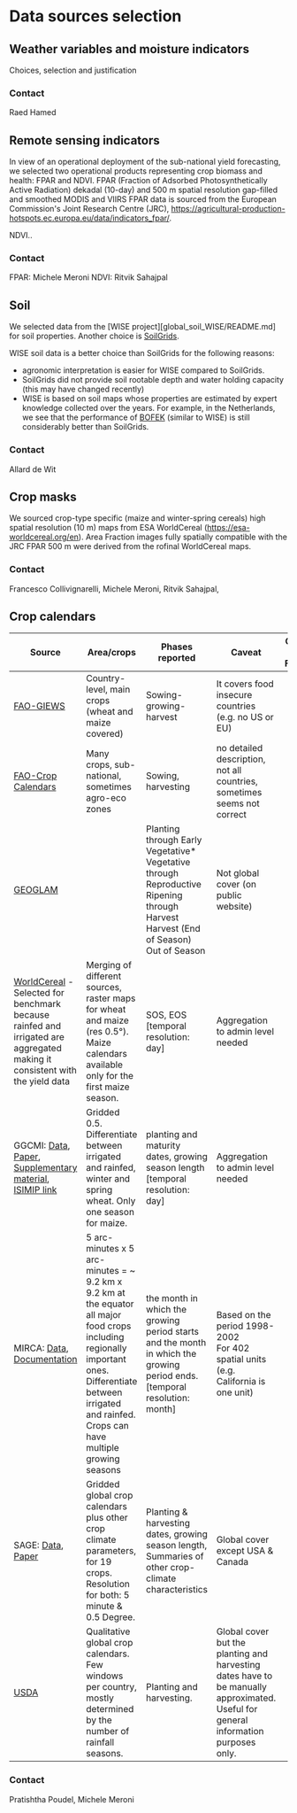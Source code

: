 # Data sources selection

## Weather variables and moisture indicators
Choices, selection and justification

### Contact
Raed Hamed

## Remote sensing indicators
In view of an operational deployment of the sub-national yield forecasting, we selected two operational products representing crop biomass and health: FPAR and NDVI.
FPAR (Fraction of Adsorbed Photosynthetically Active Radiation) dekadal (10-day) and 500 m spatial resolution gap-filled and smoothed MODIS and VIIRS FPAR data is sourced from the European Commission's Joint Research Centre (JRC), https://agricultural-production-hotspots.ec.europa.eu/data/indicators_fpar/. 

NDVI..


### Contact
FPAR: Michele Meroni
NDVI: Ritvik Sahajpal


## Soil
We selected data from the [WISE project][global_soil_WISE/README.md] for soil properties. Another choice is [SoilGrids](https://www.isric.org/explore/soilgrids).

WISE soil data is a better choice than SoilGrids for the following reasons:
* agronomic interpretation is easier for WISE compared to SoilGrids.
* SoilGrids did not provide soil rootable depth and water holding capacity (this may have changed recently)
* WISE is based on soil maps whose properties are estimated by expert knowledge collected over the years. For example, in the Netherlands, we see that the performance of [BOFEK](https://doi.org/10.1016/j.geoderma.2022.116123) (similar to WISE) is still considerably better than SoilGrids.

### Contact
Allard de Wit

## Crop masks
We sourced crop-type specific (maize and winter-spring cereals) high spatial resolution (10 m) maps from ESA WorldCereal (https://esa-worldcereal.org/en). Area Fraction images fully spatially compatible with the JRC FPAR 500 m were derived from the rofinal WorldCereal maps.

### Contact
Francesco Collivignarelli, Michele Meroni, Ritvik Sahajpal,

## Crop calendars

| Source | Area/crops | Phases reported | Caveat | Open and Free? |
|------|------|------|------|:---:|
| [FAO-GIEWS](https://www.fao.org/giews/countrybrief/country.jsp?lang=en&code=DZA) | Country-level, main crops (wheat and maize covered) | Sowing-growing-harvest | It covers food insecure countries (e.g. no US or EU) | Y |
| [FAO-Crop Calendars](https://cropcalendar.apps.fao.org/#/home) | Many crops, sub-national, sometimes agro-eco zones | Sowing, harvesting | no detailed description, not all countries, sometimes seems not correct | Y |
| [GEOGLAM](https://cropmonitor.org/index.php/eodatatools/baseline-data/) |  | Planting through Early Vegetative*<br>Vegetative through Reproductive<br>Ripening through Harvest<br>Harvest (End of Season)<br>Out of Season | Not global cover (on public website) | Y |
| [WorldCereal](https://github.com/ucg-uv/research_products/tree/main/cropcalendars) - Selected for benchmark because rainfed and irrigated are aggregated making it consistent with the yield data | Merging of different sources, raster maps for wheat and maize (res 0.5°). Maize calendars available only for the first maize season. | SOS, EOS [temporal resolution: day] | Aggregation to admin level needed | Y |
| GGCMI: [Data](https://zenodo.org/records/5062513), [Paper](https://www.nature.com/articles/s43016-021-00400-y), [Supplementary material](https://static-content.springer.com/esm/art%3A10.1038%2Fs43016-021-00400-y/MediaObjects/43016_2021_400_MOESM1_ESM.pdf), [ISIMIP link](https://www.isimip.org/gettingstarted/input-data-bias-adjustment/details/115/)  | Gridded 0.5. Differentiate between irrigated and rainfed, winter and spring wheat. Only one season for maize. | planting and maturity dates, growing season length [temporal resolution: day] | Aggregation to admin level needed | Y |
| MIRCA: [Data](https://zenodo.org/records/7422506), [Documentation](https://www.uni-frankfurt.de/45218023/MIRCA) | 5 arc-minutes x 5 arc-minutes = ~ 9.2 km x 9.2 km at the equator<br>all major food crops including regionally important ones. Differentiate between irrigated and rainfed. Crops can have multiple growing seasons | the month in which the growing period starts and the month in which the growing period ends. [temporal resolution: month] | Based on the period 1998-2002<br>For 402 spatial units (e.g. California is one unit) | Y |
| SAGE: [Data](https://sage.nelson.wisc.edu/data-and-models/datasets/crop-calendar-dataset/netcdf-5-min/), [Paper](https://onlinelibrary.wiley.com/doi/10.1111/j.1466-8238.2010.00551.x) | Gridded global crop calendars plus other crop climate parameters, for 19 crops. Resolution for both: 5 minute & 0.5 Degree. | Planting & harvesting dates, growing season length, Summaries of other crop-climate characteristics | Global cover except USA & Canada | Y |
| [USDA](https://ipad.fas.usda.gov/ogamaps/cropcalendar.aspx) | Qualitative global crop calendars. Few windows per country, mostly determined by the number of rainfall seasons. | Planting and harvesting. | Global cover but the planting and harvesting dates have to be manually approximated. Useful for general information purposes only. | Y |

### Contact
Pratishtha Poudel, Michele Meroni
